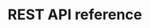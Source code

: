 # REST API reference

<!--
Generated using assets/openapi.json - a copy of the autogenerated spec by FAastAPI, ref: https://fastapi.tiangolo.com/features/#automatic-docs

Presented using Swagger UI, ref: https://swagger.io/tools/swagger-ui/
-->

<link type="text/css" rel="stylesheet" href="https://cdn.jsdelivr.net/npm/swagger-ui-dist@5/swagger-ui.css">
<script src="https://cdn.jsdelivr.net/npm/swagger-ui-dist@5/swagger-ui-bundle.js"></script>

<!-- Render the Swagger UI -->
<div id="swagger-ui"></div>

<!-- https://swagger.io/docs/open-source-tools/swagger-ui/usage/configuration/ -->
<script>
const docs_root = window.location.pathname.split('/').slice(0, -3).join('/');
const ui = SwaggerUIBundle({
  url: `${docs_root}/references/openapi.json`,
  dom_id: '#swagger-ui',
  presets: [
    SwaggerUIBundle.presets.apis,
    SwaggerUIBundle.SwaggerUIStandalonePreset
  ],
  layout: "BaseLayout",
});
</script>

